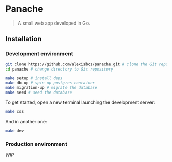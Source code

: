 # Panache

> A small web app developed in Go.

## Installation

### Development environment

```bash
git clone https://github.com/alexisbcz/panache.git # clone the Git repository
cd panache # change directory to Git repository

make setup # install deps
make db-up # spin up postgres container
make migration-up # migrate the database
make seed # seed the database
```

To get started, open a new terminal launching the development server:

```bash
make css
```

And in another one:

```bash
make dev
```

### Production environment

_WIP_
